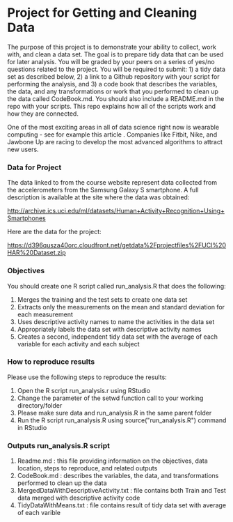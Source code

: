 **Project for Getting and Cleaning Data**
==============================================

The purpose of this project is to demonstrate your ability to collect, work with, and clean a data set. The goal is to prepare tidy data that can be used for later analysis. You will be graded by your peers on a series of yes/no questions related to the project. You will be required to submit: 1) a tidy data set as described below, 2) a link to a Github repository with your script for performing the analysis, and 3) a code book that describes the variables, the data, and any transformations or work that you performed to clean up the data called CodeBook.md. You should also include a README.md in the repo with your scripts. This repo explains how all of the scripts work and how they are connected.  

One of the most exciting areas in all of data science right now is wearable computing - see for example this article . Companies like Fitbit, Nike, and Jawbone Up are racing to develop the most advanced algorithms to attract new users. 

### Data for Project

The data linked to from the course website represent data collected from the accelerometers from the Samsung Galaxy S smartphone. A full description is available at the site where the data was obtained: 

http://archive.ics.uci.edu/ml/datasets/Human+Activity+Recognition+Using+Smartphones 

Here are the data for the project: 

https://d396qusza40orc.cloudfront.net/getdata%2Fprojectfiles%2FUCI%20HAR%20Dataset.zip 

### Objectives

You should create one R script called run_analysis.R that does the following:

1. Merges the training and the test sets to create one data set
2. Extracts only the measurements on the mean and standard deviation for each measurement 
3. Uses descriptive activity names to name the activities in the data set
4. Appropriately labels the data set with descriptive activity names 
5. Creates a second, independent tidy data set with the average of each variable for each activity and each subject 



### How to reproduce results

Please use the following steps to reproduce the results:

1. Open the R script run_analysis.r using RStudio
2. Change the parameter of the setwd function call to your working directory/folder
3. Please make sure data and run_analysis.R in the same parent folder
3. Run the R script run_analysis.R using source("run_analysis.R") command in RStudio


### Outputs run_analysis.R script

1. Readme.md : this file providing information on the objectives, data location, steps to reproduce, and related outputs
2. CodeBook.md : describes the variables, the data, and transformations performed to clean up the data
3. MergedDataWithDescriptiveActivity.txt : file contains both Train and Test data merged with descriptive activity code
4. TidyDataWithMeans.txt : file contains result of tidy data set with average of each varible


